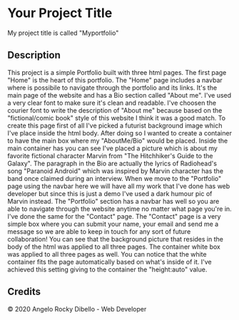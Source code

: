 # Your Project Title

My project title is called "Myportfolio" 


## Description 

This project is a simple Portfolio built with three html pages. The first page "Home" is the heart of this portfolio.
The "Home" page includes a navbar where is possibile to navigate through the portfolio and its links. It's the main page of the website
and has a Bio section called "About me". I've used a very clear font to make sure it's clean and readable. I've choosen the courier font
to write the description of "About me" because based on the "fictional/comic book" style of this website I think it was a good match.
To create this page first of all I've picked a futurist background image which I've place inside the html body. After doing so I wanted to
create a container to have the main box where my "AboutMe/Bio" would be placed. Inside the main container has you can see I've placed a picture
which is about my favorite fictional character Marvin from "The Hitchhiker's Guide to the Galaxy". The paragraph in the Bio are actually the 
lyrics of Radiohead's song "Paranoid Android" which was inspired by Marvin character has the band once claimed during an interview. When we move 
to the "Portfolio" page using the navbar here we will have all my work that I've done has web developer but since this is just a demo I've used a 
dark humour pic of Marvin instead. The "Portfolio" section has a navbar has well so you are able to navigate through the website anytime no matter 
what page you're in. I've done the same for the "Contact" page. The "Contact" page is a very simple box where you can submit your name, your email 
and send me a message so we are able to keep in touch for any sort of future collaboration! You can see that the background picture that resides in 
the body of the html was applied to all three pages. The container white box was applied to all three pages as well. You can notice that the white 
container fits the page automatically based on what's inside of it. I've achieved this setting giving to the container the "height:auto" value.


## Credits

© 2020 Angelo Rocky Dibello - Web Developer



